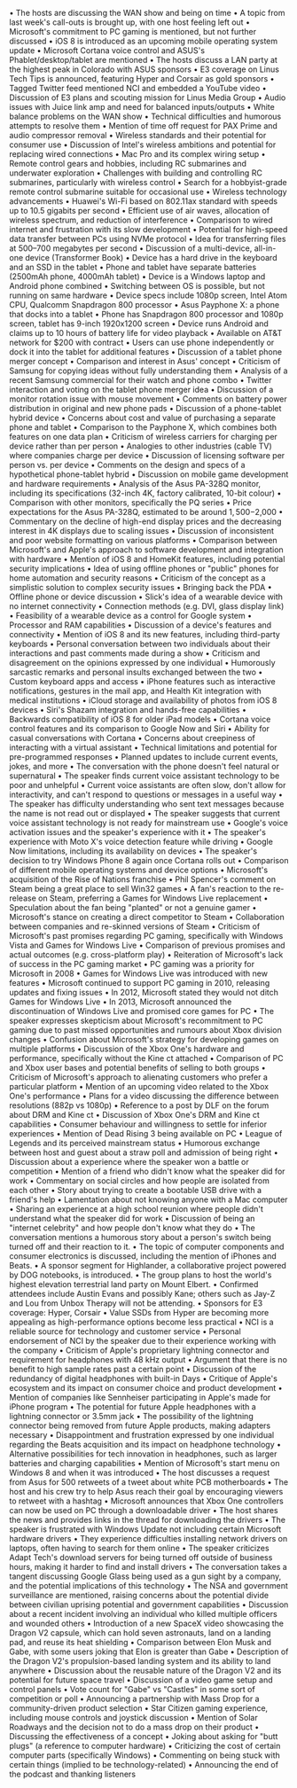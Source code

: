 • The hosts are discussing the WAN show and being on time
• A topic from last week's call-outs is brought up, with one host feeling left out
• Microsoft's commitment to PC gaming is mentioned, but not further discussed
• iOS 8 is introduced as an upcoming mobile operating system update
• Microsoft Cortana voice control and ASUS's Phablet/desktop/tablet are mentioned
• The hosts discuss a LAN party at the highest peak in Colorado with ASUS sponsors
• E3 coverage on Linus Tech Tips is announced, featuring Hyper and Corsair as gold sponsors
• Tagged Twitter feed mentioned NCI and embedded a YouTube video
• Discussion of E3 plans and scouting mission for Linus Media Group
• Audio issues with Juice link amp and need for balanced inputs/outputs
• White balance problems on the WAN show
• Technical difficulties and humorous attempts to resolve them
• Mention of time off request for PAX Prime and audio compressor removal
• Wireless standards and their potential for consumer use
• Discussion of Intel's wireless ambitions and potential for replacing wired connections
• Mac Pro and its complex wiring setup
• Remote control gears and hobbies, including RC submarines and underwater exploration
• Challenges with building and controlling RC submarines, particularly with wireless control
• Search for a hobbyist-grade remote control submarine suitable for occasional use
• Wireless technology advancements
• Huawei's Wi-Fi based on 802.11ax standard with speeds up to 10.5 gigabits per second
• Efficient use of air waves, allocation of wireless spectrum, and reduction of interference
• Comparison to wired internet and frustration with its slow development
• Potential for high-speed data transfer between PCs using NVMe protocol
• Idea for transferring files at 500–700 megabytes per second
• Discussion of a multi-device, all-in-one device (Transformer Book)
• Device has a hard drive in the keyboard and an SSD in the tablet
• Phone and tablet have separate batteries (2500mAh phone, 4000mAh tablet)
• Device is a Windows laptop and Android phone combined
• Switching between OS is possible, but not running on same hardware
• Device specs include 1080p screen, Intel Atom CPU, Qualcomm Snapdragon 800 processor
• Asus Payphone X: a phone that docks into a tablet
• Phone has Snapdragon 800 processor and 1080p screen, tablet has 9-inch 1920x1200 screen
• Device runs Android and claims up to 10 hours of battery life for video playback
• Available on AT&T network for $200 with contract
• Users can use phone independently or dock it into the tablet for additional features
• Discussion of a tablet phone merger concept
• Comparison and interest in Asus' concept
• Criticism of Samsung for copying ideas without fully understanding them
• Analysis of a recent Samsung commercial for their watch and phone combo
• Twitter interaction and voting on the tablet phone merger idea
• Discussion of a monitor rotation issue with mouse movement
• Comments on battery power distribution in original and new phone pads
• Discussion of a phone-tablet hybrid device
• Concerns about cost and value of purchasing a separate phone and tablet
• Comparison to the Payphone X, which combines both features on one data plan
• Criticism of wireless carriers for charging per device rather than per person
• Analogies to other industries (cable TV) where companies charge per device
• Discussion of licensing software per person vs. per device
• Comments on the design and specs of a hypothetical phone-tablet hybrid
• Discussion on mobile game development and hardware requirements
• Analysis of the Asus PA-328Q monitor, including its specifications (32-inch 4K, factory calibrated, 10-bit colour)
• Comparison with other monitors, specifically the PQ series
• Price expectations for the Asus PA-328Q, estimated to be around $1,500-$2,000
• Commentary on the decline of high-end display prices and the decreasing interest in 4K displays due to scaling issues
• Discussion of inconsistent and poor website formatting on various platforms
• Comparison between Microsoft's and Apple's approach to software development and integration with hardware
• Mention of iOS 8 and HomeKit features, including potential security implications
• Idea of using offline phones or "public" phones for home automation and security reasons
• Criticism of the concept as a simplistic solution to complex security issues
• Bringing back the PDA
• Offline phone or device discussion
• Slick's idea of a wearable device with no internet connectivity
• Connection methods (e.g. DVI, glass display link)
• Feasibility of a wearable device as a control for Google system
• Processor and RAM capabilities
• Discussion of a device's features and connectivity
• Mention of iOS 8 and its new features, including third-party keyboards
• Personal conversation between two individuals about their interactions and past comments made during a show
• Criticism and disagreement on the opinions expressed by one individual
• Humorously sarcastic remarks and personal insults exchanged between the two
• Custom keyboard apps and access
• iPhone features such as interactive notifications, gestures in the mail app, and Health Kit integration with medical institutions
• iCloud storage and availability of photos from iOS 8 devices
• Siri's Shazam integration and hands-free capabilities
• Backwards compatibility of iOS 8 for older iPad models
• Cortana voice control features and its comparison to Google Now and Siri
• Ability for casual conversations with Cortana
• Concerns about creepiness of interacting with a virtual assistant
• Technical limitations and potential for pre-programmed responses
• Planned updates to include current events, jokes, and more
• The conversation with the phone doesn't feel natural or supernatural
• The speaker finds current voice assistant technology to be poor and unhelpful
• Current voice assistants are often slow, don't allow for interactivity, and can't respond to questions or messages in a useful way
• The speaker has difficulty understanding who sent text messages because the name is not read out or displayed
• The speaker suggests that current voice assistant technology is not ready for mainstream use
• Google's voice activation issues and the speaker's experience with it
• The speaker's experience with Moto X's voice detection feature while driving
• Google Now limitations, including its availability on devices
• The speaker's decision to try Windows Phone 8 again once Cortana rolls out
• Comparison of different mobile operating systems and device options
• Microsoft's acquisition of the Rise of Nations franchise
• Phil Spencer's comment on Steam being a great place to sell Win32 games
• A fan's reaction to the re-release on Steam, preferring a Games for Windows Live replacement
• Speculation about the fan being "planted" or not a genuine gamer
• Microsoft's stance on creating a direct competitor to Steam
• Collaboration between companies and re-skinned versions of Steam
• Criticism of Microsoft's past promises regarding PC gaming, specifically with Windows Vista and Games for Windows Live
• Comparison of previous promises and actual outcomes (e.g. cross-platform play)
• Reiteration of Microsoft's lack of success in the PC gaming market
• PC gaming was a priority for Microsoft in 2008
• Games for Windows Live was introduced with new features
• Microsoft continued to support PC gaming in 2010, releasing updates and fixing issues
• In 2012, Microsoft stated they would not ditch Games for Windows Live
• In 2013, Microsoft announced the discontinuation of Windows Live and promised core games for PC
• The speaker expresses skepticism about Microsoft's recommitment to PC gaming due to past missed opportunities and rumours about Xbox division changes
• Confusion about Microsoft's strategy for developing games on multiple platforms
• Discussion of the Xbox One's hardware and performance, specifically without the Kine ct attached
• Comparison of PC and Xbox user bases and potential benefits of selling to both groups
• Criticism of Microsoft's approach to alienating customers who prefer a particular platform
• Mention of an upcoming video related to the Xbox One's performance
• Plans for a video discussing the difference between resolutions (882p vs 1080p)
• Reference to a post by DLF on the forum about DRM and Kine ct
• Discussion of Xbox One's DRM and Kine ct capabilities
• Consumer behaviour and willingness to settle for inferior experiences
• Mention of Dead Rising 3 being available on PC
• League of Legends and its perceived mainstream status
• Humorous exchange between host and guest about a straw poll and admission of being right
• Discussion about a experience where the speaker won a battle or competition
• Mention of a friend who didn't know what the speaker did for work
• Commentary on social circles and how people are isolated from each other
• Story about trying to create a bootable USB drive with a friend's help
• Lamentation about not knowing anyone with a Mac computer
• Sharing an experience at a high school reunion where people didn't understand what the speaker did for work
• Discussion of being an "internet celebrity" and how people don't know what they do
• The conversation mentions a humorous story about a person's switch being turned off and their reaction to it.
• The topic of computer components and consumer electronics is discussed, including the mention of iPhones and Beats.
• A sponsor segment for Highlander, a collaborative project powered by DOG notebooks, is introduced.
• The group plans to host the world's highest elevation terrestrial land party on Mount Elbert.
• Confirmed attendees include Austin Evans and possibly Kane; others such as Jay-Z and Lou from Unbox Therapy will not be attending.
• Sponsors for E3 coverage: Hyper, Corsair
• Value SSDs from Hyper are becoming more appealing as high-performance options become less practical
• NCI is a reliable source for technology and customer service
• Personal endorsement of NCI by the speaker due to their experience working with the company
• Criticism of Apple's proprietary lightning connector and requirement for headphones with 48 kHz output
• Argument that there is no benefit to high sample rates past a certain point
• Discussion of the redundancy of digital headphones with built-in Days
• Critique of Apple's ecosystem and its impact on consumer choice and product development
• Mention of companies like Sennheiser participating in Apple's made for iPhone program
• The potential for future Apple headphones with a lightning connector or 3.5mm jack
• The possibility of the lightning connector being removed from future Apple products, making adapters necessary
• Disappointment and frustration expressed by one individual regarding the Beats acquisition and its impact on headphone technology
• Alternative possibilities for tech innovation in headphones, such as larger batteries and charging capabilities
• Mention of Microsoft's start menu on Windows 8 and when it was introduced
• The host discusses a request from Asus for 500 retweets of a tweet about white PCB motherboards
• The host and his crew try to help Asus reach their goal by encouraging viewers to retweet with a hashtag
• Microsoft announces that Xbox One controllers can now be used on PC through a downloadable driver
• The host shares the news and provides links in the thread for downloading the drivers
• The speaker is frustrated with Windows Update not including certain Microsoft hardware drivers
• They experience difficulties installing network drivers on laptops, often having to search for them online
• The speaker criticizes Adapt Tech's download servers for being turned off outside of business hours, making it harder to find and install drivers
• The conversation takes a tangent discussing Google Glass being used as a gun sight by a company, and the potential implications of this technology
• The NSA and government surveillance are mentioned, raising concerns about the potential divide between civilian uprising potential and government capabilities
• Discussion about a recent incident involving an individual who killed multiple officers and wounded others
• Introduction of a new SpaceX video showcasing the Dragon V2 capsule, which can hold seven astronauts, land on a landing pad, and reuse its heat shielding
• Comparison between Elon Musk and Gabe, with some users joking that Elon is greater than Gabe
• Description of the Dragon V2's propulsion-based landing system and its ability to land anywhere
• Discussion about the reusable nature of the Dragon V2 and its potential for future space travel
• Discussion of a video game setup and control panels
• Vote count for "Gabe" vs "Castles" in some sort of competition or poll
• Announcing a partnership with Mass Drop for a community-driven product selection
• Star Citizen gaming experience, including mouse controls and joystick discussion
• Mention of Solar Roadways and the decision not to do a mass drop on their product
• Discussing the effectiveness of a concept
• Joking about asking for "butt plugs" (a reference to computer hardware)
• Criticizing the cost of certain computer parts (specifically Windows)
• Commenting on being stuck with certain things (implied to be technology-related)
• Announcing the end of the podcast and thanking listeners